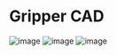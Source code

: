 # Gripper CAD


![image](https://user-images.githubusercontent.com/48837481/55773620-71412b00-5a5f-11e9-9032-044c5d88505c.png)
![image](https://user-images.githubusercontent.com/48837481/55773728-004e4300-5a60-11e9-8db6-ad833c0129ad.png)
![image](https://user-images.githubusercontent.com/48837481/55773691-b7968a00-5a5f-11e9-8503-6378ee3e172c.png)
